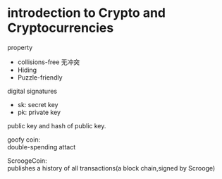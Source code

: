 
# introdection to Crypto and Cryptocurrencies  

property  
+ collisions-free 无冲突
+ Hiding
+ Puzzle-friendly

digital signatures  
+ sk: secret key
+ pk: private key

public key and hash of public key.  

goofy coin:  
double-spending attact  

ScroogeCoin:  
publishes a history of all transactions(a block chain,signed by Scrooge)  
